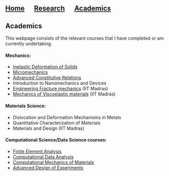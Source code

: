 ## [Home](https://avenkatraman31.github.io/)&nbsp;&nbsp;&nbsp;&nbsp;&nbsp;&nbsp;[Research](https://avenkatraman31.github.io/research.html)&nbsp;&nbsp;&nbsp;&nbsp;&nbsp;&nbsp;[Academics](https://avenkatraman31.github.io/academics.html)

## Academics

This webpage consists of the relevant courses that I have completed or am currently undertaking.

#### Mechanics:

- [Inelastic Deformation of Solids](http://me.gatech.edu/graduate/courses/me6203)
- [Micromechanics](http://me.gatech.edu/graduate/courses/me6204)
- [Advanced Constitutive Relations](http://me.gatech.edu/graduate/courses/me7203)
- Introduction to Nanomechanics and Devices
- [Engineering Fracture mechanics](https://nptel.ac.in/content/syllabus_pdf/112106065.pdf) (IIT Madras)
- [Mechanics of Viscoelastic materials](https://che.iitm.ac.in/?p=1484) (IIT Madras)


#### Materials Science:

- Dislocation and Deformation Mechanisms in Metals
- Quantitative Characterization of Materials
- Materials and Design (IIT Madras)

#### Computational Science/Data Science courses:

- [Finite Element Analysis](https://mech.iitm.ac.in/meiitm/course/finite-element-analysis/)
- [Computational Data Analysis](https://www.cc.gatech.edu/~lsong/teaching/CSE6740fall19.html)
- [Computational Mechanics of Materials](http://me.gatech.edu/graduate/courses/me7203)
- [Advanced Design of Experiments](https://www2.isye.gatech.edu/~jeffwu/isye7400/)

